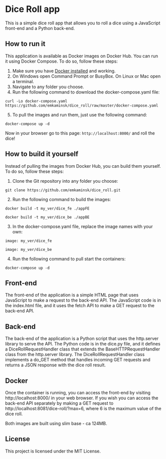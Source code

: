 # Dice Roll app

This is a simple dice roll app that allows you to roll a dice using a JavaScript front-end and a Python back-end.

## How to run it

This application is available as Docker images on Docker Hub. You can run it using Docker Compose. To do so, follow these steps:

1. Make sure you have [Docker installed](https://docs.docker.com/get-docker/) and working.
2. On Windows open Command Prompt or BusyBox. On Linux or Mac open a terminal.
3. Navigate to any folder you choose. 
4. Run the following command to download the docker-compose.yaml file:

```curl -Lo docker-compose.yaml https://github.com/emkaminsk/dice_roll/raw/master/docker-compose.yaml```

5. To pull the images and run them, just use the following command:

```docker-compose up -d```

Now in your browser go to this page:
```http://localhost:8000/```
and roll the dice!

## How to build it yourself

Instead of pulling the images from Docker Hub, you can build them yourself. To do so, follow these steps:

1. Clone the Git repository into any folder you choose:

```git clone https://github.com/emkaminsk/dice_roll.git```

2. Run the following command to build the images:

```docker build -t my_ver/dice_fe ./appFE```

```docker build -t my_ver/dice_be ./appBE```

3. In the docker-compose.yaml file, replace the image names with your own:

```image: my_ver/dice_fe```

```image: my_ver/dice_be```

4. Run the following command to pull start the containers:

```docker-compose up -d```

## Front-end

The front-end of the application is a simple HTML page that uses JavaScript to make a request to the back-end API. The JavaScript code is in the index.html file, and it uses the fetch API to make a GET request to the back-end API.

## Back-end

The back-end of the application is a Python script that uses the http.server library to serve the API. The Python code is in the dice.py file, and it defines a DiceRollRequestHandler class that extends the BaseHTTPRequestHandler class from the http.server library. The DiceRollRequestHandler class implements a do_GET method that handles incoming GET requests and returns a JSON response with the dice roll result.

## Docker

Once the container is running, you can access the front-end by visiting http://localhost:8000/ in your web browser. If you wish you can access the back-end API separately by making a GET request to http://localhost:8081/dice-roll/?max=6, where 6 is the maximum value of the dice roll.

Both images are built using slim base - ca 124MB.

## License

This project is licensed under the MIT License. 
